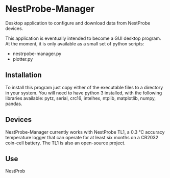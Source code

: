 # NestProbe-Manager
Desktop application to configure and download data from NestProbe devices.

This application is eventually intended to become a GUI desktop program.
At the moment, it is only available as a small set of python scripts:

 * nestrpobe-manager.py
 * plotter.py

## Installation
To install this program just copy either of the executable files to a
directory in your system. You will need to have python 3 installed, with
the following libraries available: pytz, serial, crc16, intelhex, ntplib, matplotlib, numpy, pandas.

## Devices
NestProbe-Manager currently works with NestProbe TL1, a 0.3 ℃  accuracy temperature logger that can operate for at least six months on a CR2032 coin-cell battery. The TL1 is also an open-source project.

## Use
NestProb

